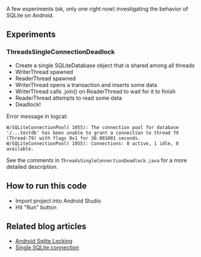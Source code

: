
A few experiments (ok, only one right now) investigating the behavior of SQLite on Android.

## Experiments

### ThreadsSingleConnectionDeadlock

* Create a single SQLiteDatabase object that is shared among all threads
* WriterThread spawned
* ReaderThread spawned
* WriterThread opens a transaction and inserts some data
* WriterThread calls .join() on ReaderThread to wait for it to finish
* ReaderThread attempts to read some data
* Deadlock!

Error message in logcat:

```
W/SQLiteConnectionPool( 1055): The connection pool for database '/...testdb' has been unable to grant a connection to thread 79 (Thread-79) with flags 0x1 for 30.001001 seconds.
W/SQLiteConnectionPool( 1055): Connections: 0 active, 1 idle, 0 available.
```

See the comments in `ThreadsSingleConnectionDeadlock.java` for a more detailed description.

## How to run this code

* Import project into Android Studio
* Hit "Run" button

## Related blog articles

* [Android Sqlite Locking](http://touchlabblog.tumblr.com/post/24474398246/android-sqlite-locking)
* [Single SQLite connection](http://touchlabblog.tumblr.com/post/24474750219/single-sqlite-connection) 

